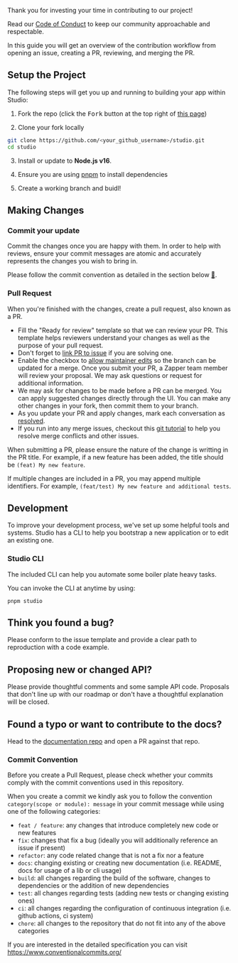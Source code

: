 Thank you for investing your time in contributing to our project!

Read our [Code of Conduct](./CODE_OF_CONDUCT.md) to keep our community approachable and respectable.

In this guide you will get an overview of the contribution workflow from opening an issue, creating a PR, reviewing, and merging the PR.

## Setup the Project

The following steps will get you up and running to building your app within Studio:

1. Fork the repo (click the <kbd>Fork</kbd> button at the top right of
   [this page](https://github.com/Zapper-fi/studio))

2. Clone your fork locally

```sh
git clone https://github.com/<your_github_username>/studio.git
cd studio
```

3. Install or update to **Node.js v16**.

4. Ensure you are using [pnpm](https://pnpm.io/) to install dependencies

5. Create a working branch and buidl!

## Making Changes

### Commit your update

Commit the changes once you are happy with them. In order to help with reviews, ensure your commit messages are atomic
and accurately represents the changes you wish to bring in.

Please follow the commit convention as detailed in the section below [🔗](./CONTRIBUTING.md#commit-convention).

### Pull Request

When you're finished with the changes, create a pull request, also known as a PR.

- Fill the "Ready for review" template so that we can review your PR. This template helps reviewers understand your changes as well as the purpose of your pull request.
- Don't forget to [link PR to issue](https://docs.github.com/en/issues/tracking-your-work-with-issues/linking-a-pull-request-to-an-issue) if you are solving one.
- Enable the checkbox to [allow maintainer edits](https://docs.github.com/en/github/collaborating-with-issues-and-pull-requests/allowing-changes-to-a-pull-request-branch-created-from-a-fork) so the branch can be updated for a merge.
  Once you submit your PR, a Zapper team member will review your proposal. We may ask questions or request for additional information.
- We may ask for changes to be made before a PR can be merged. You can apply suggested changes directly through the UI. You can make any other changes in your fork, then commit them to your branch.
- As you update your PR and apply changes, mark each conversation as [resolved](https://docs.github.com/en/github/collaborating-with-issues-and-pull-requests/commenting-on-a-pull-request#resolving-conversations).
- If you run into any merge issues, checkout this [git tutorial](https://lab.github.com/githubtraining/managing-merge-conflicts) to help you resolve merge conflicts and other issues.

When submitting a PR, please ensure the nature of the change is writting in the PR title. For example,
if a new feature has been added, the title should be `(feat) My new feature`.

If multiple changes are included in a PR, you may append multiple identifiers. For example,
`(feat/test) My new feature and additional tests`.

## Development

To improve your development process, we've set up some helpful tools and systems. Studio has a CLI
to help you bootstrap a new application or to edit an existing one.

### Studio CLI

The included CLI can help you automate some boiler plate heavy tasks.

You can invoke the CLI at anytime by using:

```
pnpm studio
```

## Think you found a bug?

Please conform to the issue template and provide a clear path to reproduction
with a code example.

## Proposing new or changed API?

Please provide thoughtful comments and some sample API code. Proposals that
don't line up with our roadmap or don't have a thoughtful explanation will be
closed.

## Found a typo or want to contribute to the docs?

Head to the [documentation repo](https://github.com/Zapper-fi/studio-docs) and open a PR against
that repo.

### Commit Convention

Before you create a Pull Request, please check whether your commits comply with
the commit conventions used in this repository.

When you create a commit we kindly ask you to follow the convention
`category(scope or module): message` in your commit message while using one of
the following categories:

- `feat / feature`: any changes that introduce completely new code or new
  features
- `fix`: changes that fix a bug (ideally you will additionally reference an
  issue if present)
- `refactor`: any code related change that is not a fix nor a feature
- `docs`: changing existing or creating new documentation (i.e. README, docs for
  usage of a lib or cli usage)
- `build`: all changes regarding the build of the software, changes to
  dependencies or the addition of new dependencies
- `test`: all changes regarding tests (adding new tests or changing existing
  ones)
- `ci`: all changes regarding the configuration of continuous integration (i.e.
  github actions, ci system)
- `chore`: all changes to the repository that do not fit into any of the above
  categories

If you are interested in the detailed specification you can visit
https://www.conventionalcommits.org/
